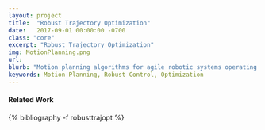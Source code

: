 ```yaml
---
layout: project
title:  "Robust Trajectory Optimization"
date:   2017-09-01 00:00:00 -0700
class: "core"
excerpt: "Robust Trajectory Optimization"
img: MotionPlanning.png
url: 
blurb: "Motion planning algorithms for agile robotic systems operating in uncertain environments, with application to self-driving cars, drones, and autonomous spacecraft. Emphasis is placed on real-time implementability (e.g., via massive parallelization on GPUs), on robustness (via techniques from robust model predictive control, convex optimization, and contraction theory), and on formal performance guarantees (via advanced mathematical and statistical tools)."
keywords: Motion Planning, Robust Control, Optimization
---
```


<h4 class="bibliography">Related Work</h4>
<div class="project_bib">
{% bibliography -f robusttrajopt %}
</div>
